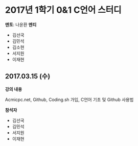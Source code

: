 # 2017년 1학기 0&1 C언어 스터디
**멘토**: 나윤환
**멘티**
* 김선국
* 김민석
* 김소현
* 서지원
* 이재현

## 2017.03.15 (수)
**강의 내용**

Acmicpc.net, Github, Coding.sh 가입, C언어 기초 및 Github 사용법

**참석자**
* 김선국
* 김민석
* 서지원
* 이재현

